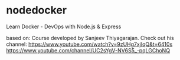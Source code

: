 # nodedocker
Learn Docker - DevOps with Node.js &amp; Express

based on:
Course developed by Sanjeev Thiyagarajan. Check out his channel: 
https://www.youtube.com/watch?v=9zUHg7xjIqQ&t=6410s
https://www.youtube.com/channel/UC2sYgV-NV6S5_-pqLGChoNQ
